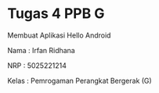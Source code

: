 # Tugas 4 PPB G
Membuat Aplikasi Hello Android

Nama : Irfan Ridhana

NRP : 5025221214

Kelas : Pemrogaman Perangkat Bergerak (G)
